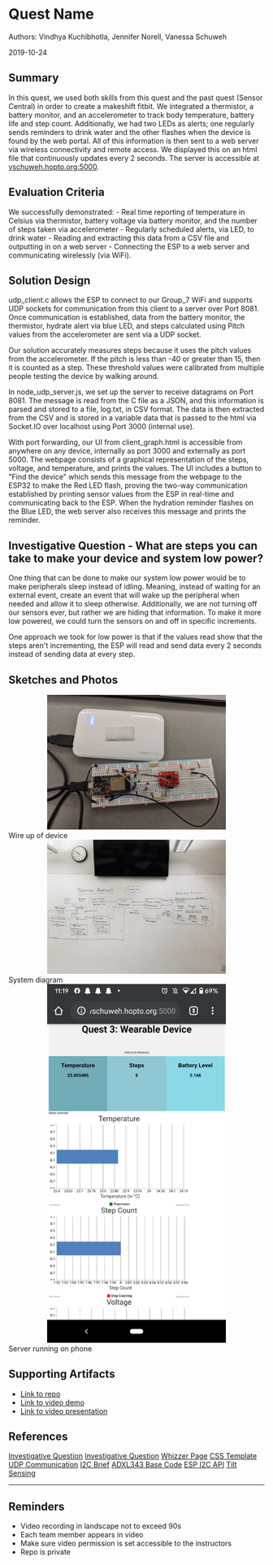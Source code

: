 # Quest Name
Authors: Vindhya Kuchibhotla, Jennifer Norell, Vanessa Schuweh

2019-10-24

## Summary
In this quest, we used both skills from this quest and the past quest (Sensor Central) in order to create a makeshift fitbit. We integrated a thermistor, a battery monitor, and an accelerometer to track body temperature, battery life and step count. Additionally, we had two LEDs as alerts; one regularly sends reminders to drink water and the other flashes when the device is found by the web portal. All of this information is then sent to a web server via wireless connectivity and remote access. We displayed this on an html file that continuously updates every 2 seconds. The server is accessible at [vschuweh.hopto.org:5000](vschuweh.hopto.org:5000). 

## Evaluation Criteria

We successfully demonstrated:
    - Real time reporting of temperature in Celsius via thermistor, battery voltage via battery monitor, and the number of steps taken via accelerometer
    - Regularly scheduled alerts, via LED, to drink water
    - Reading and extracting this data from a CSV file and outputting in on a web server
    - Connecting the ESP to a web server and communicating wirelessly (via WiFi).


## Solution Design

udp_client.c allows the ESP to connect to our Group_7 WiFi and supports UDP sockets for communication from this client to a server over Port 8081. Once communication is established, data from the battery monitor, the thermistor, hydrate alert via blue LED, and steps calculated using Pitch values from the accelerometer are sent via a UDP socket.

Our solution accurately measures steps because it uses the pitch values from the accelerometer. If the pitch is less than -40 or greater than 15, then it is counted as a step. These threshold values were calibrated from multiple people testing the device by walking around.

In node_udp_server.js, we set up the server to receive datagrams on Port 8081. The message is read from the C file as a JSON, and this information is parsed and stored to a file, log.txt, in CSV format. The data is then extracted from the CSV and is stored in a variable data that is passed to the html via Socket.IO over localhost using Port 3000 (internal use). 

With port forwarding, our UI from client_graph.html is accessible from anywhere on any device, internally as port 3000 and externally as port 5000. The webpage consists of a graphical representation of the steps, voltage, and temperature, and prints the values. The UI includes a button to "Find the device" which sends this message from the webpage to the ESP32 to make the Red LED flash, proving the two-way communication established by printing sensor values from the ESP in real-time and communicating back to the ESP. When the hydration reminder flashes on the Blue LED, the web server also receives this message and prints the reminder.

## Investigative Question - What are steps you can take to make your device and system low power?
One thing that can be done to make our system low power would be to make peripherals sleep instead of idling. Meaning, instead of waiting for an external event, create an event that will wake up the peripheral when needed and allow it to sleep otherwise. Additionally, we are not turning off our sensors ever, but rather we are hiding that information. To make it more low powered, we could turn the sensors on and off in specific increments.

One approach we took for low power is that if the values read show that the steps aren't incrementing, the ESP will read and send data every 2 seconds instead of sending data at every step.

## Sketches and Photos

<center><img src="./images/wireup.jpg" width="70%" /></center>  
<center> </center>
Wire up of device

<center><img src="./images/diagram.jpg" width="70%" /></center>  
<center> </center>
System diagram

<center><img src="./images/phone.png" width="70%" /></center>  
<center> </center>
Server running on phone

## Supporting Artifacts
- [Link to repo](https://github.com/BU-EC444/Team7-Schuweh-Kuchibhotla-Norell/tree/master/quest-3/code)
- [Link to video demo](https://youtu.be/JWV9RhmJVww )
- [Link to video presentation](https://youtu.be/CAmuNYftCsQ)


## References

[Investigative Question](https://starfishmedical.com/blog/10-tips-for-ultra-low-power-embedded-design/)
[Investigative Question](https://en.wikipedia.org/wiki/Low-power_electronics)
[Whizzer Page](http://whizzer.bu.edu/quests/primary/wearable)
[CSS Template](https://www.w3schools.com/css/tryit.asp?filename=trycss_template1_float&fbclid=IwAR3HwKyZGqWEn8T4OggiUSeg7Kp5rGLKZu-9GVvohWBFp7ICTsZiSw34lw8)
[UDP Communication](http://whizzer.bu.edu/briefs/design-patterns/dp-sockets)
[I2C Brief](http://whizzer.bu.edu/briefs/design-patterns/dp-i2c)
[ADXL343 Base Code](https://github.com/BU-EC444/code-examples/tree/master/i2c-accel)
[ESP I2C API](https://docs.espressif.com/projects/esp-idf/en/latest/api-reference/peripherals/i2c.html)
[Tilt Sensing](https://wiki.dfrobot.com/How_to_Use_a_Three-Axis_Accelerometer_for_Tilt_Sensing)

-----

## Reminders

- Video recording in landscape not to exceed 90s
- Each team member appears in video
- Make sure video permission is set accessible to the instructors
- Repo is private
